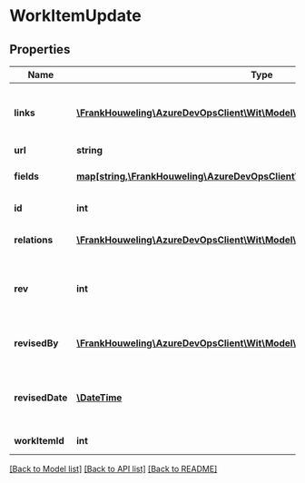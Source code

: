 # WorkItemUpdate

## Properties
Name | Type | Description | Notes
------------ | ------------- | ------------- | -------------
**links** | [**\FrankHouweling\AzureDevOpsClient\Wit\Model\ReferenceLinks**](ReferenceLinks.md) | Link references to related REST resources. | [optional] 
**url** | **string** |  | [optional] 
**fields** | [**map[string,\FrankHouweling\AzureDevOpsClient\Wit\Model\WorkItemFieldUpdate]**](WorkItemFieldUpdate.md) | List of updates to fields. | [optional] 
**id** | **int** | ID of update. | [optional] 
**relations** | [**\FrankHouweling\AzureDevOpsClient\Wit\Model\WorkItemRelationUpdates**](WorkItemRelationUpdates.md) | List of updates to relations. | [optional] 
**rev** | **int** | The revision number of work item update. | [optional] 
**revisedBy** | [**\FrankHouweling\AzureDevOpsClient\Wit\Model\IdentityReference**](IdentityReference.md) | Identity for the work item update. | [optional] 
**revisedDate** | [**\DateTime**](\DateTime.md) | The work item updates revision date. | [optional] 
**workItemId** | **int** | The work item ID. | [optional] 

[[Back to Model list]](../README.md#documentation-for-models) [[Back to API list]](../README.md#documentation-for-api-endpoints) [[Back to README]](../README.md)


